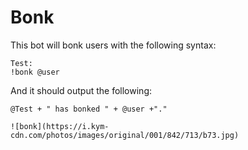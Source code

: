 # Bonk
This bot will bonk users with the following syntax:

```
Test:
!bonk @user
```

And it should output the following:

```
@Test + " has bonked " + @user +"."

![bonk](https://i.kym-cdn.com/photos/images/original/001/842/713/b73.jpg)
```
